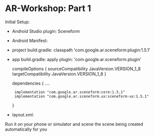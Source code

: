# AR-Workshop:  Part 1

Initial Setup:
- Android Studio plugin: Sceneform
- Android Manifest:
  	<uses-permission android:name="android.permission.CAMERA" />
	<uses-feature android:name="android.hardware.camera.ar" android:required="true"/>

	<meta-data android:name="com.google.ar.core" android:value="required" />

- project build.gradle:
 classpath 'com.google.ar.sceneform:plugin:1.5.1'

- app build.gradle: 
   apply plugin: 'com.google.ar.sceneform.plugin'

   compileOptions {
          sourceCompatibility JavaVersion.VERSION_1_8
          targetCompatibility JavaVersion.VERSION_1_8
   }
   
   dependencies {
       ....
   
       implementation "com.google.ar.sceneform:core:1.5.1"
       implementation "com.google.ar.sceneform.ux:sceneform-ux:1.5.1"
   }
      
      

- layout.xml:
      <fragment
          android:id="@+id/sceneform_fragment"
          android:name="com.google.ar.sceneform.ux.ArFragment"
          android:layout_width="match_parent"
          android:layout_height="match_parent"/>
          
          

Run it on your phone or simulator and scene the scene being created automatically for you
